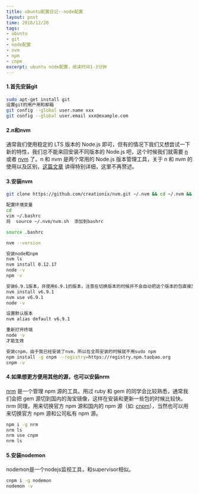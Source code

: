 ```yaml
---
title: ubuntu配置日记--node配置
layout: post
time: 2016/12/20
tags:
- ubuntu
- git
- node配置
- nvm
- npm
- cnpm
excerpt: ubuntu node配置，阅读时间1-3分钟
---
```


#### 1.首先安装git ####

```Bash
sudo apt-get install git
设置git的用户用和邮箱
git config --global user.name xxx
git config --global user.email xxx@example.com
```

#### 2.n和nvm ####

通常我们使用稳定的 LTS 版本的 Node.js 即可，但有的情况下我们又想尝试一下新的特性，我们总不能来回安装不同版本的 Node.js 吧，这个时候我们就需要 [n](https://github.com/tj/n) 或者 [nvm](https://github.com/creationix/nvm) 了。n 和 nvm 是两个常用的 Node.js 版本管理工具，关于 n 和 nvm 的使用以及区别，[这篇文章](http://taobaofed.org/blog/2015/11/17/nvm-or-n/) 讲得特别详细，这里不再赘述。

#### 3.安装nvm ####
```Bash
git clone https://github.com/creationix/nvm.git ~/.nvm && cd ~/.nvm && git checkout `git describe --abbrev=0 --tags`

配置环境变量
cd
vim ~/.bashrc
将  source ~/.nvm/nvm.sh  添加到bashrc

source .bashrc

nvm --version

安装node和npm
nvm ls
nvm install 0.12.17
node -v
npm -v

安装6.9.1版本，并使用6.9.1的版本，注意在切换版本的时候并不会自动把这个版本的包直接加载到另一个版本，也就是说在另一个版本中需要重新安装包
nvm install v6.9.1
nvm use v6.9.1
node -v

设置默认版本
nvm alias default v6.9.1

重新打开终端
node -v
才能生效

安装cnpm，由于我已经安装了nvm，所以在全局安装的时候就不用sudo npm
npm install -g cnpm --registry=https://registry.npm.taobao.org
cnpm -v

```

#### 4.如果想更方便用其他的源，也可以安装nrm ####

[nrm](https://github.com/Pana/nrm) 是一个管理 npm 源的工具。用过 ruby 和 gem 的同学会比较熟悉，通常我们会把 gem 源切到国内的淘宝镜像，这样在安装和更新一些包的时候比较快。nrm 同理，用来切换官方 npm 源和国内的 npm 源（如: [cnpm](http://cnpmjs.org/)），当然也可以用来切换官方 npm 源和公司私有 npm 源。

``` Bash
npm i -g nrm
nrm ls
nrm use cnpm
nrm ls
```

#### 5.安装nodemon ####

nodemon是一个nodejs监视工具，和supervisor相似。

```Bash
cnpm i -g nodemon
nodemon -v
```
